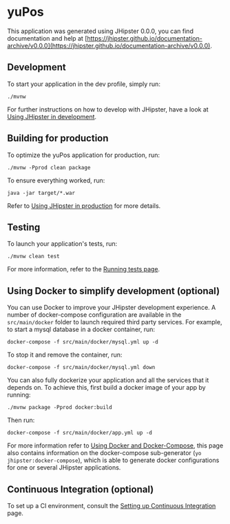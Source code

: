 # yuPos

This application was generated using JHipster 0.0.0, you can find documentation and help at [https://jhipster.github.io/documentation-archive/v0.0.0](https://jhipster.github.io/documentation-archive/v0.0.0).

## Development

To start your application in the dev profile, simply run:

    ./mvnw


For further instructions on how to develop with JHipster, have a look at [Using JHipster in development][].

## Building for production

To optimize the yuPos application for production, run:

    ./mvnw -Pprod clean package

To ensure everything worked, run:

    java -jar target/*.war


Refer to [Using JHipster in production][] for more details.

## Testing

To launch your application's tests, run:

    ./mvnw clean test

For more information, refer to the [Running tests page][].

## Using Docker to simplify development (optional)

You can use Docker to improve your JHipster development experience. A number of docker-compose configuration are available in the `src/main/docker` folder to launch required third party services.
For example, to start a mysql database in a docker container, run:

    docker-compose -f src/main/docker/mysql.yml up -d

To stop it and remove the container, run:

    docker-compose -f src/main/docker/mysql.yml down

You can also fully dockerize your application and all the services that it depends on.
To achieve this, first build a docker image of your app by running:

    ./mvnw package -Pprod docker:build

Then run:

    docker-compose -f src/main/docker/app.yml up -d

For more information refer to [Using Docker and Docker-Compose][], this page also contains information on the docker-compose sub-generator (`yo jhipster:docker-compose`), which is able to generate docker configurations for one or several JHipster applications.

## Continuous Integration (optional)

To set up a CI environment, consult the [Setting up Continuous Integration][] page.

[JHipster Homepage and latest documentation]: https://jhipster.github.io
[JHipster 0.0.0 archive]: https://jhipster.github.io/documentation-archive/v0.0.0

[Using JHipster in development]: https://jhipster.github.io/documentation-archive/v0.0.0/development/
[Using Docker and Docker-Compose]: https://jhipster.github.io/documentation-archive/v0.0.0/docker-compose
[Using JHipster in production]: https://jhipster.github.io/documentation-archive/v0.0.0/production/
[Running tests page]: https://jhipster.github.io/documentation-archive/v0.0.0/running-tests/
[Setting up Continuous Integration]: https://jhipster.github.io/documentation-archive/v0.0.0/setting-up-ci/


